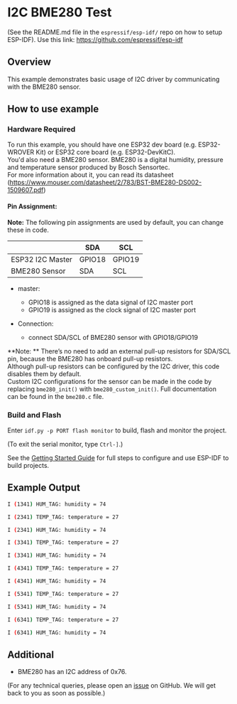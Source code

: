# I2C BME280 Test

(See the README.md file in the ``espressif/esp-idf/`` repo on how to setup ESP-IDF). Use this link: https://github.com/espressif/esp-idf   

## Overview

This example demonstrates basic usage of I2C driver by communicating with the BME280 sensor.

## How to use example

### Hardware Required

To run this example, you should have one ESP32 dev board (e.g. ESP32-WROVER Kit) or ESP32 core board (e.g. ESP32-DevKitC).  
You'd also need a BME280 sensor. BME280 is a digital humidity, pressure and temperature sensor produced by Bosch Sensortec.  
For more information about it, you can read its datasheet (https://www.mouser.com/datasheet/2/783/BST-BME280-DS002-1509607.pdf)

#### Pin Assignment:

**Note:** The following pin assignments are used by default, you can change these in code.  

|                  | SDA    | SCL    |
| ---------------- | ------ | ------ |
| ESP32 I2C Master | GPIO18 | GPIO19 |
| BME280 Sensor    | SDA    | SCL    |

- master:
  - GPIO18 is assigned as the data signal of I2C master port
  - GPIO19 is assigned as the clock signal of I2C master port

- Connection:
  - connect SDA/SCL of BME280 sensor with GPIO18/GPIO19

**Note: ** There’s no need to add an external pull-up resistors for SDA/SCL pin, because the BME280 has onboard pull-up resistors.  
Although pull-up resistors can be configured by the I2C driver, this code disables them by default.  
Custom I2C configurations for the sensor can be made in the code by replacing `bme280_init()` with `bme280_custom_init()`. Full documentation  
can be found in the `bme280.c` file.  

### Build and Flash

Enter `idf.py -p PORT flash monitor` to build, flash and monitor the project.

(To exit the serial monitor, type ``Ctrl-]``.)

See the [Getting Started Guide](https://docs.espressif.com/projects/esp-idf/en/latest/get-started/index.html) for full steps to configure and use ESP-IDF to build projects.

## Example Output

```bash
I (1341) HUM_TAG: humidity = 74

I (2341) TEMP_TAG: temperature = 27

I (2341) HUM_TAG: humidity = 74

I (3341) TEMP_TAG: temperature = 27

I (3341) HUM_TAG: humidity = 74

I (4341) TEMP_TAG: temperature = 27

I (4341) HUM_TAG: humidity = 74

I (5341) TEMP_TAG: temperature = 27

I (5341) HUM_TAG: humidity = 74

I (6341) TEMP_TAG: temperature = 27

I (6341) HUM_TAG: humidity = 74
```

## Additional

- BME280 has an I2C address of 0x76.

(For any technical queries, please open an [issue](https://github.com/espressif/esp-idf/issues) on GitHub. We will get back to you as soon as possible.)
